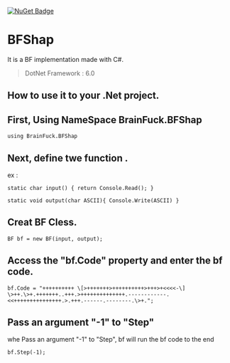 [![NuGet Badge](https://buildstats.info/nuget/BFshap)](https://www.nuget.org/packages/Brainfuck-Runner/)
# BFShap
It is a BF implementation made with C#.

>DotNet Framework : 6.0

## How to use it to your .Net project.
First, Using NameSpace BrainFuck.BFShap
----------
`using BrainFuck.BFShap`

Next, define twe function .
--------
ex :

`static char input() {
return Console.Read();
 }
 `
 
`static void output(char ASCII){
    Console.Write(ASCII)
}`

Creat BF Cless.
-------------
`BF bf = new BF(input, output);`


Access the "bf.Code" property and enter the bf code.
--------------
`bf.Code = "++++++++++
\[>+++++++>++++++++++>+++>+<<<<-\]
\>++.\>+.+++++++..+++.>++++++++++++++.------------.<<+++++++++++++++.>.+++.------.--------.\>+.";`


Pass an argument "-1" to "Step"
---------
whe Pass an argument "-1" to "Step", bf will run the bf code to the end

`bf.Step(-1);`
